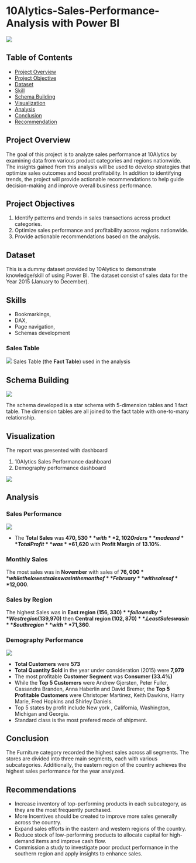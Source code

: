 # 10Alytics-Sales-Performance-Analysis with Power BI

![](sales_picture.jpeg)


## Table of Contents
- [Project Overview](#project-overview)
- [Project Objective](#project-objective)
- [Dataset](#dataset)
- [Skill](#skill)
- [Schema Building](#schema-building)
- [Visualization](#visualization)
- [Analysis](#analysis)
- [Conclusion](#conclusion)
- [Recommendation](#recommendation)

  
## Project Overview

The goal of this project is to analyze sales performance at 10Alytics by examining data from various product categories and regions nationwide. The insights gained 
from this analysis will be used to develop strategies that optimize sales outcomes and boost profitability. In addition to identifying trends, the project will 
provide actionable recommendations to help guide decision-making and improve overall business performance.


## Project Objectives
1.	Identify patterns and trends in sales transactions across product categories.
2.	Optimize sales performance and profitability across regions nationwide.
3.	Provide actionable recommendations based on the analysis.


## Dataset

This is a dummy dataset provided by 10Alytics to demonstrate knowledge/skill of using Power BI.
The dataset consist of sales data for the Year 2015 (January to December).

## Skills 
- Bookmarkings,
- DAX,
- Page navigation,
- Schemas development

### Sales Table

![](Sales_table.jpg)
Sales Table (the **Fact Table**) used in the analysis

 ## Schema Building

![](starschema.jpg)

The schema developed is a star schema with 5-dimension tables and 1 fact table. The dimension tables are all joined to the fact table with one-to-many relationship.

## Visualization
The report was presented with dashboard
1.	10Alytics Sales Performance dashboard
2.	Demography performance dashboard

![](dash1.jpg)


## Analysis

### Sales Performance 
![](dash.jpg)

- The **Total Sales** was **$470,530** with **2,102 Orders** made and **Total Profit** was **$61,620** with **Profit Margin** of **13.10%**.

### Monthly Sales
The most sales was in **November** with sales of **$76,000** while the lowest sales was in the month of **February** with sales of **$12,000**.

### Sales by Region
The highest Sales was in **East region ($156,330)** followed by **West region ($139,970)** then **Central region ($102,870)**. Least Sales was in **South region** with **$71,360**.

### Demography Performance

![](dash2.jpg)

- **Total Customers** were **573**
- **Total Quantity Sold** in the year under consideration (2015) were **7,979**
- The most profitable **Customer Segment** was **Consumer (33.4%)**
- While the **Top 5 Customers** were Andrew Gjersten, Peter Fuller, Cassandra Branden, Anna Haberlin and David Bremer, the **Top 5 Profitable Customers** were Christoper Martinez, Keith Dawkins,
  Harry Marie, Fred Hopkins and Shirley Daniels.
- Top 5 states by profit include New york , California, Washington, Michigan and Georgia.
- Standard class is the most prefered mode of shipment.

## Conclusion 
The Furniture category recorded the highest sales across all segments. The stores are divided into three main segments, each with various subcategories. Additionally, the eastern region of the country 
achieves the highest sales performance for the year analyzed.
 
## Recommendations
- Increase inventory of top-performing products in each subcategory, as they are the most frequently purchased.
- More Incentives should be created to improve more sales generally across the country.
- Expand sales efforts in the eastern and western regions of the country.
- Reduce stock of low-performing products to allocate capital for high-demand items and improve cash flow.
- Commission a study to investigate poor product performance in the southern region and apply insights to enhance sales.
